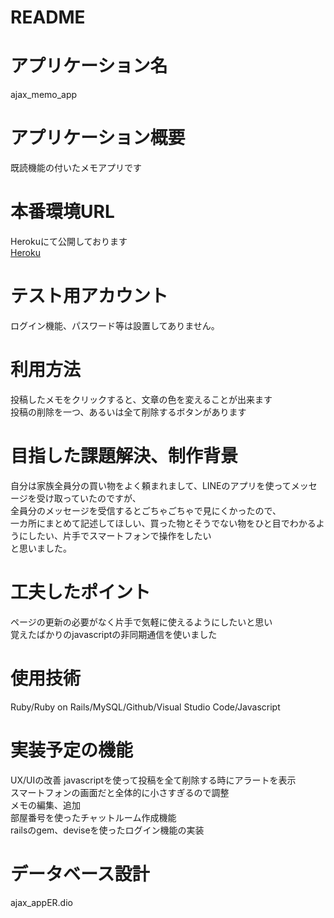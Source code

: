 # README

# アプリケーション名
ajax_memo_app
# アプリケーション概要
既読機能の付いたメモアプリです
# 本番環境URL
Herokuにて公開しております<br>
[Heroku](https://ajax-app2.herokuapp.com/)
# テスト用アカウント
ログイン機能、パスワード等は設置してありません。
# 利用方法
投稿したメモをクリックすると、文章の色を変えることが出来ます<br>
投稿の削除を一つ、あるいは全て削除するボタンがあります
# 目指した課題解決、制作背景
自分は家族全員分の買い物をよく頼まれまして、LINEのアプリを使ってメッセージを受け取っていたのですが、<br>
全員分のメッセージを受信するとごちゃごちゃで見にくかったので、<br>
一カ所にまとめて記述してほしい、買った物とそうでない物をひと目でわかるようにしたい、片手でスマートフォンで操作をしたい<br>
と思いました。
# 工夫したポイント
ページの更新の必要がなく片手で気軽に使えるようにしたいと思い<br>
覚えたばかりのjavascriptの非同期通信を使いました
# 使用技術
Ruby/Ruby on Rails/MySQL/Github/Visual Studio Code/Javascript
# 実装予定の機能
UX/UIの改善
javascriptを使って投稿を全て削除する時にアラートを表示<br>
スマートフォンの画面だと全体的に小さすぎるので調整<br>
メモの編集、追加<br>
部屋番号を使ったチャットルーム作成機能<br>
railsのgem、deviseを使ったログイン機能の実装<br>
# データベース設計
ajax_appER.dio



